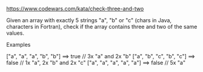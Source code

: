 https://www.codewars.com/kata/check-three-and-two

Given an array with exactly 5 strings "a", "b" or "c" (chars in Java, characters in Fortran), check if the array contains three and two of the same values.

Examples

["a", "a", "a", "b", "b"] ==> true  // 3x "a" and 2x "b"
["a", "b", "c", "b", "c"] ==> false // 1x "a", 2x "b" and 2x "c"
["a", "a", "a", "a", "a"] ==> false // 5x "a"
